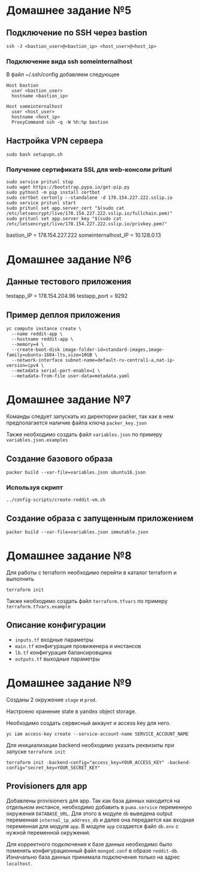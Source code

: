 #  Домашнее задание №5

## Подключение по SSH через bastion

```
ssh -J <bastion_user>@<bastion_ip> <host_user>@<host_ip>
```

### Подключение вида ssh someinternalhost

В файл ~/.ssh/config добавляем следующее

```
Host bastion
  user <bastion_user>
  hostname <bastion_ip>

Host someinternalhost
  user <host_user>
  hostname <host_ip>
  ProxyCommand ssh -q -W %h:%p bastion
```

## Настройка VPN сервера

```shell
sudo bash setupvpn.sh
```

### Получение сертификата SSL для web-консоли pritunl

```shell
sudo service pritunl stop
sudo wget https://bootstrap.pypa.io/get-pip.py
sudo python3 -m pip install certbot
sudo certbot certonly --standalone -d 178.154.227.222.sslip.io
sudo service pritunl start
sudo pritunl set app.server_cert "$(sudo cat /etc/letsencrypt/live/178.154.227.222.sslip.io/fullchain.pem)"
sudo pritunl set app.server_key "$(sudo cat /etc/letsencrypt/live/178.154.227.222.sslip.io/privkey.pem)"

```

bastion_IP = 178.154.227.222
someinternalhost_IP = 10.128.0.13

# Домашнее задание №6

## Данные тестового приложения

testapp_IP = 178.154.204.96
testapp_port = 9292

## Пример деплоя приложения

```shell
yc compute instance create \
  --name reddit-app \
  --hostname reddit-app \
  --memory=4 \
  --create-boot-disk image-folder-id=standard-images,image-family=ubuntu-1604-lts,size=10GB \
  --network-interface subnet-name=default-ru-central1-a,nat-ip-version=ipv4 \
  --metadata serial-port-enable=1 \
  --metadata-from-file user-data=metadata.yaml
```

# Домашнее задание №7

Команды следует запускать из директории packer, так как в нем
предполагается наличие файла ключа `packer_key.json`

Также необходимо создать файл `variables.json` по примеру `variables.json.examples`

## Создание базового образа

```shell
packer build --var-file=variables.json ubuntu16.json
```

### Используя скрипт

```shell
../config-scripts/create-reddit-vm.sh
```

## Создание образа с запущенным приложением

```shell
packer build --var-file=variables.json immutable.json
```

# Домашнее задание №8

Для работы с terraform необходимо перейти в каталог terraform и выполнить

```shell
terraform init
```

Также необходимо создать файл `terraform.tfvars` по примеру `terraform.tfvars.example`

## Описание конфигурации

- `inputs.tf` входные параметры
- `main.tf` конфигурация провиженера и инстансов
- `lb.tf` конфигурация балансировщика
- `outputs.tf` выходные параметры

# Домашнее задание №9

Созданы 2 окружение `stage` и `prod`.

Настроено хранение state в yandex object storage.

Необходимо создать сервисный аккаунт и access key для него.

```shell
yc iam access-key create --service-account-name SERVICE_ACCOUNT_NAME
```

Для инициализации backend необходимо указать реквизиты при запуске `terraform init`

```shell
terraform init -backend-config="access_key=YOUR_ACCESS_KEY" -backend-config="secret_key=YOUR_SECRET_KEY"
```

## Provisioners для app

Добавлены provisioners для app. Так как база данных находится на отдельном инстансе,
необходимо добавить в `puma.service` переменную окружения `DATABASE_URL`.
Для этого в модуле `db` выведена output переменная `internal_ip_address_db` и далее она передается
как входная переменная для модуля `app`. В модуле `app` создается файл `db.env` с нужной
переменной окружения.

Для корректного подключения к базе данных необходимо было поменять конфигурационный файл `mongod.conf`
в образе `reddit-db`. Изначально база данных принимала подключения только на адрес `localhost`.
